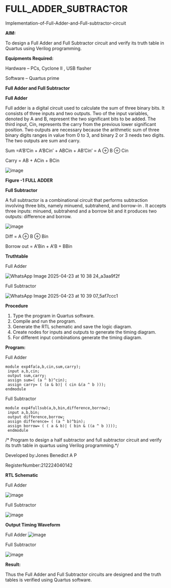 # FULL_ADDER_SUBTRACTOR

Implementation-of-Full-Adder-and-Full-subtractor-circuit

**AIM:**

To design a Full Adder and Full Subtractor circuit and verify its truth table in Quartus using Verilog programming.

**Equipments Required:**

Hardware – PCs, Cyclone II , USB flasher

Software – Quartus prime

**Full Adder and Full Subtractor**

**Full Adder**

Full adder is a digital circuit used to calculate the sum of three binary bits. It consists of three inputs and two outputs. Two of the input variables, denoted by A and B, represent the two significant bits to be added. The third input, Cin, represents the carry from the previous lower significant position. Two outputs are necessary because the arithmetic sum of three binary digits ranges in value from 0 to 3, and binary 2 or 3 needs two digits. The two outputs are sum and carry.

Sum =A’B’Cin + A’BCin’ + ABCin + AB’Cin’ = A ⊕ B ⊕ Cin 

Carry = AB + ACin + BCin

![image](https://github.com/naavaneetha/FULL_ADDER_SUBTRACTOR/assets/154305477/0f30ba51-5ffb-4198-845f-18e054f675e7)

**Figure -1 FULL ADDER**

**Full Subtractor**

A full subtractor is a combinational circuit that performs subtraction involving three bits, namely minuend, subtrahend, and borrow-in . It accepts three inputs: minuend, subtrahend and a borrow bit and it produces two outputs: difference and borrow.

![image](https://github.com/naavaneetha/FULL_ADDER_SUBTRACTOR/assets/154305477/02b24f51-ab51-4304-9ad6-7b81ffc1ead5)

Diff = A ⊕ B ⊕ Bin 

Borrow out = A'Bin + A'B + BBin

**Truthtable**

Full Adder

![WhatsApp Image 2025-04-23 at 10 38 24_a3aa9f2f](https://github.com/user-attachments/assets/4b36e56a-9505-491b-a66d-5f13f361c39a)


Full Subtractor

![WhatsApp Image 2025-04-23 at 10 39 07_5af7ccc1](https://github.com/user-attachments/assets/dabc813b-d32c-448f-812e-e57bf1a63456)



**Procedure**

1. Type the program in Quartus software.
 2. Compile and run the program.
 3. Generate the RTL schematic and save the logic diagram.
 4. Create nodes for inputs and outputs to generate the timing diagram.
 5. For different input combinations generate the timing diagram.

**Program:**

Full Adder
```
module exp4fa(a,b,cin,sum,carry);
 input a,b,cin;
 output sum,carry;
 assign sum=( (a ^ b)^cin);
 assign carry= ( (a & b)| ( cin &(a ^ b )));
endmodule
```

Full Subtractor
```
module exp4fullsub(a,b,bin,difference,borrow);
 input a,b,bin;
 output difference,borrow;
 assign difference= ( (a ^ b)^bin);
 assign borrow= ( ( a & b)| ( bin & ((a ^ b ))));
 endmodule
```
/* Program to design a half subtractor and full subtractor circuit and verify its truth table in quartus using Verilog programming.*/

Developed by:Jones Benedict A P

RegisterNumber:212224040142




**RTL Schematic**

Full Adder

![image](https://github.com/user-attachments/assets/e629169c-6f82-4cd4-8bed-ce92cf021fe9)

Full Subtractor


![image](https://github.com/user-attachments/assets/fd567c85-4157-4724-bbd2-bb10ebf85860)





**Output Timing Waveform**

Full Adder
![image](https://github.com/user-attachments/assets/aec20a4e-439f-47a6-84e3-87520e23736f)

Full Subtractor

![image](https://github.com/user-attachments/assets/08118640-ff08-4ba7-9297-34d9706837fe)


**Result:**

Thus the Full Adder and Full Subtractor circuits are designed and the truth tables is verified using Quartus software.



